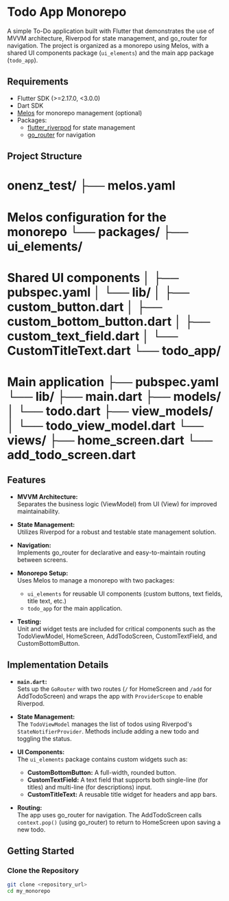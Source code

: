 # Todo App Monorepo

A simple To-Do application built with Flutter that demonstrates the use of MVVM architecture, Riverpod for state management, and go_router for navigation. The project is organized as a monorepo using Melos, with a shared UI components package (`ui_elements`) and the main app package (`todo_app`).

## Requirements

- Flutter SDK (>=2.17.0, <3.0.0)
- Dart SDK
- [Melos](https://pub.dev/packages/melos) for monorepo management (optional)
- Packages:
    - [flutter_riverpod](https://pub.dev/packages/flutter_riverpod) for state management
    - [go_router](https://pub.dev/packages/go_router) for navigation

## Project Structure

 # onenz_test/ ├── melos.yaml
 # Melos configuration for the monorepo └── packages/ ├── ui_elements/ 
 # Shared UI components │ ├── pubspec.yaml │ └── lib/ │ ├── custom_button.dart │ ├── custom_bottom_button.dart │ ├── custom_text_field.dart │ └── CustomTitleText.dart └── todo_app/ 
 # Main application ├── pubspec.yaml └── lib/ ├── main.dart ├── models/ │ └── todo.dart ├── view_models/ │ └── todo_view_model.dart └── views/ ├── home_screen.dart └── add_todo_screen.dart

## Features

- **MVVM Architecture:**  
  Separates the business logic (ViewModel) from UI (View) for improved maintainability.

- **State Management:**  
  Utilizes Riverpod for a robust and testable state management solution.

- **Navigation:**  
  Implements go_router for declarative and easy-to-maintain routing between screens.

- **Monorepo Setup:**  
  Uses Melos to manage a monorepo with two packages:
    - `ui_elements` for reusable UI components (custom buttons, text fields, title text, etc.)
    - `todo_app` for the main application.

- **Testing:**  
  Unit and widget tests are included for critical components such as the TodoViewModel, HomeScreen, AddTodoScreen, CustomTextField, and CustomBottomButton.

## Implementation Details

- **`main.dart`:**  
  Sets up the `GoRouter` with two routes (`/` for HomeScreen and `/add` for AddTodoScreen) and wraps the app with `ProviderScope` to enable Riverpod.

- **State Management:**  
  The `TodoViewModel` manages the list of todos using Riverpod's `StateNotifierProvider`. Methods include adding a new todo and toggling the status.

- **UI Components:**  
  The `ui_elements` package contains custom widgets such as:
    - **CustomBottomButton:** A full-width, rounded button.
    - **CustomTextField:** A text field that supports both single-line (for titles) and multi-line (for descriptions) input.
    - **CustomTitleText:** A reusable title widget for headers and app bars.

- **Routing:**  
  The app uses go_router for navigation. The AddTodoScreen calls `context.pop()` (using go_router) to return to HomeScreen upon saving a new todo.

## Getting Started

### Clone the Repository

```bash
git clone <repository_url>
cd my_monorepo

